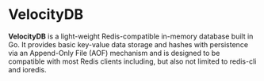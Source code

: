 # VelocityDB

**VelocityDB** is a light-weight Redis-compatible in-memory database built in Go. It provides basic key-value data storage and hashes with persistence via an Append-Only File (AOF) mechanism and is designed to be compatible with most Redis clients including, but also not limited to redis-cli and ioredis.
